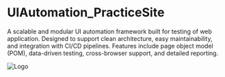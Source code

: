 # UIAutomation_PracticeSite
A scalable and modular UI automation framework built for testing of web application. Designed to support clean architecture, easy maintainability, and integration with CI/CD pipelines. Features include page object model (POM), data-driven testing, cross-browser support, and detailed reporting.

![Logo](https://automationexercise.com/static/images/home/logo.png)
